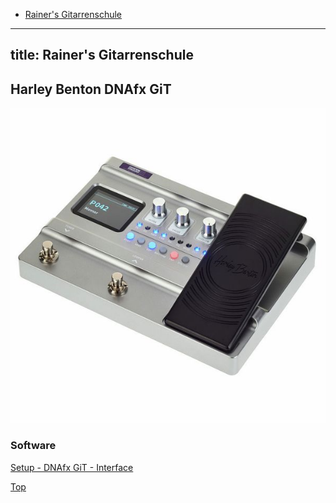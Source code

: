* <a href="https://rainerlueers.github.io/Gitarrenschule/">Rainer's Gitarrenschule</a>

---
title: Rainer's Gitarrenschule
---  

## Harley Benton DNAfx GiT

![](dnafx_git.jpg)


### Software
<a href="https://rainerlueers.github.io/Gitarrenschule/Software/DnaFx_setup_windows_v1_04.zip" target="_blank" rel="noopener noreferrer" >Setup - DNAfx GiT - Interface</a>  


<a href="#">Top</a> 

